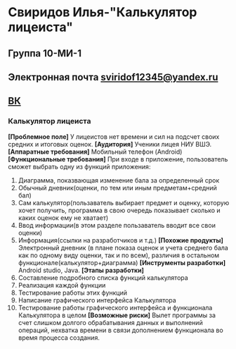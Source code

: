 # Свиридов Илья-"Калькулятор лицеиста"
## Группа 10-МИ-1
## Электронная почта sviridof12345@yandex.ru
## [ВК](https://vk.com/genjimainlol)

### Калькулятор лицеиста
**[Проблемное поле]**
У лицеистов нет времени и сил на подсчет своих средних и итоговых оценок.
**[Аудитория]**
Ученики лицея НИУ ВШЭ.
**[Аппаратные требования]**
Мобильный телефон (Android)
**[Функциональные требования]**
При входе в приложение, пользователь сможет выбрать одну из функций приложения:
1. Диаграмма, показвающая изменение бала за определенный срок
2. Обычный дневник(оценки, по тем или иным предметам+средний бал)
3. Сам калькулятор(пользаватель выбирает предмет и оценку, которую хочет получить, программа в свою очередь показывает сколько и каких оценок ему не хватает)
4. Ввод информации(в этом разделе пользаватель вводит все свои оценки)
5. Информация(ссылки на разработчиков и т.д.)
**[Похожие продукты]**
Электронный дневник (в плане показа оценок и учета среднего бала как по одному виду оценки, так и по всем), различия в остальном функционале(калькулятор+диаграмма)
**[Инструменты разработки]**
Android studio, Java.
**[Этапы разработки]**
1. Составление подробного списка функций калькулятора
2. Реализация каждой функции
3. Тестирование работы этих функций
4. Написание графического интерфейса Калькулятора
5. Тестирование работы графического интерфейса и функционала Калькулятора в целом
**[Возможные риски]**
Вылет программы за счет слишком долгого обрабатывания данных и выполнений операций, нехватка времени в связи дополнением функционала во время процесса создания.


